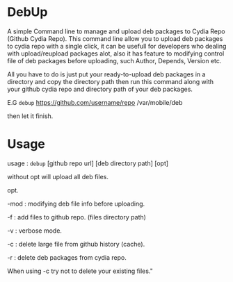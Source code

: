 # DebUp
A simple Command line to manage and upload deb packages to Cydia Repo (Github Cydia Repo).
This command line allow you to upload deb packages to cydia repo with a single click,
it can be usefull for developers who dealing with upload/reupload packages alot,
also it has feature to modifying control file of deb packages before uploading,
such Author, Depends, Version etc.


All you have to do is just put your ready-to-upload deb packages in a directory
and copy the directory path then run this command along with your github cydia repo
and directory path of your deb packages.

E.G
`debup` https://github.com/username/repo /var/mobile/deb

then let it finish.

# Usage


usage : `debup` [github repo url] [deb directory path] [opt]

without opt will upload all deb files.


opt.

-mod  : modifying deb file info before uploading.

-f    : add files to github repo. (files directory path)

-v    : verbose mode.


<use this opt without directory path>

-c    : delete large file from github history (cache).

-r    : delete deb packages from cydia repo.


When using -c try not to delete your existing files."
